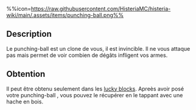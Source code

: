 %%icon=https://raw.githubusercontent.com/HisteriaMC/histeria-wiki/main/.assets/items/punching-ball.png%%

## Description
Le punching-ball est un clone de vous, il est invincible. Il ne vous attaque pas mais permet de voir combien de dégâts infligent vos armes.

## Obtention 
Il peut être obtenu seulement dans les [lucky blocks](https://histeria.fr/wiki/blocs/lucky-block).
Apreès avoir posé votre punching-ball , vous  pouvez le récupérer en le tappant avec une hache en bois.
